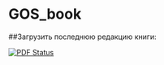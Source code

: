 # GOS_book

##Загрузить последнюю редакцию книги: 

[![PDF Status](http://mult-masha-i-medved.ru/kcaptcha/masha.png)](https://github.com/DidenkoAndre/GOS_book/raw/master/_main.pdf)



